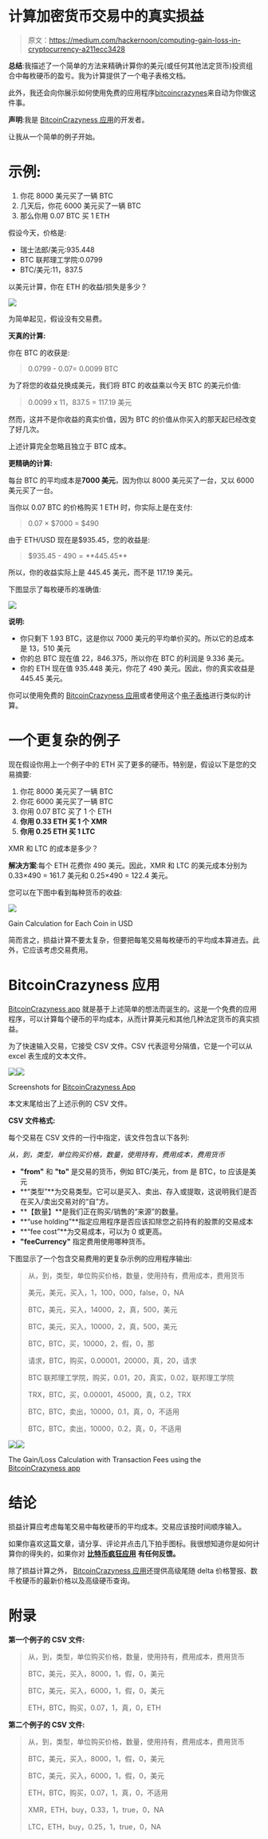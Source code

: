 # 计算加密货币交易中的真实损益

> 原文：<https://medium.com/hackernoon/computing-gain-loss-in-cryptocurrency-a211ecc3428>

**总结**:我描述了一个简单的方法来精确计算你的美元(或任何其他法定货币)投资组合中每枚硬币的盈亏。我为计算提供了一个电子表格文档。

此外，我还会向你展示如何使用免费的应用程序[bitcoincrazynes](http://BitcoinCrazyness.com/onelink.html)来自动为你做这件事。

**声明**:我是 [BitcoinCrazyness 应用](http://www.bitcoincrazyness.com/onelink.html)的开发者。

让我从一个简单的例子开始。

# 示例:

1.  你花 8000 美元买了一辆 BTC
2.  几天后，你花 6000 美元买了一辆 BTC
3.  那么你用 0.07 BTC 买 1 ETH

假设今天，价格是:

*   瑞士法郎/美元:935.448
*   BTC 联邦理工学院:0.0799
*   BTC/美元:11，837.5

以美元计算，你在 ETH 的收益/损失是多少？

![](img/dddd0704671943fb19f73317a81fc46f.png)

为简单起见，假设没有交易费。

**天真的计算:**

你在 BTC 的收获是:

> 0.0799 - 0.07= 0.0099 BTC

为了将您的收益兑换成美元，我们将 BTC 的收益乘以今天 BTC 的美元价值:

> 0.0099 x 11，837.5 = 117.19 美元

然而，这并不是你收益的真实价值，因为 BTC 的价值从你买入的那天起已经改变了好几次。

上述计算完全忽略且独立于 BTC 成本。

**更精确的计算:**

每台 BTC 的平均成本是**7000 美元**，因为你以 8000 美元买了一台，又以 6000 美元买了一台。

当你以 0.07 BTC 的价格购买 1 ETH 时，你实际上是在支付:

> 0.07 × $7000 = $490

由于 ETH/USD 现在是$935.45，您的收益是:

> $935.45 - $490 = **$445.45**

所以，你的收益实际上是 445.45 美元，而不是 117.19 美元。

下图显示了每枚硬币的准确值:

![](img/1fbd14c2204ab61f8f04e52a8d382fbd.png)

**说明:**

*   你只剩下 1.93 BTC，这是你以 7000 美元的平均单价买的。所以它的总成本是 13，510 美元
*   你的总 BTC 现在值 22，846.375，所以你在 BTC 的利润是 9.336 美元。
*   你的 ETH 现在值 935.448 美元，你花了 490 美元。因此，你的真实收益是 445.45 美元。

你可以使用免费的 [BitcoinCrazyness 应用](http://BitcoinCrazyness.com/onelink.html)或者使用这个[电子表格](https://docs.google.com/spreadsheets/d/1n1OPVowNfiRgKdfmTBkF00RbyGjbO5goCv98adJHLLY/edit?usp=sharing)进行类似的计算。

# 一个更复杂的例子

现在假设你用上一个例子中的 ETH 买了更多的硬币。特别是，假设以下是您的交易摘要:

1.  你花 8000 美元买了一辆 BTC
2.  你花 6000 美元买了一辆 BTC
3.  你用 0.07 BTC 买了 1 个 ETH
4.  **你用 0.33 ETH 买 1 个 XMR**
5.  **你用 0.25 ETH 买 1 LTC**

XMR 和 LTC 的成本是多少？

**解决方案**:每个 ETH 花费你 490 美元。因此，XMR 和 LTC 的美元成本分别为 0.33×490 = 161.7 美元和 0.25×490 = 122.4 美元。

您可以在下图中看到每种货币的收益:

![](img/9bbf0d8fb8258d5d2de1e73198169e76.png)

Gain Calculation for Each Coin in USD

简而言之，损益计算不要太复杂，但要把每笔交易每枚硬币的平均成本算进去。此外，它应该考虑交易费用。

# BitcoinCrazyness 应用

[BitcoinCrazyness app](http://www.bitcoincrazyness.com/onelink.html) 就是基于上述简单的想法而诞生的。这是一个免费的应用程序，可以计算每个硬币的平均成本，从而计算美元和其他几种法定货币的真实损益。

为了快速输入交易，它接受 CSV 文件。CSV 代表逗号分隔值，它是一个可以从 excel 表生成的文本文件。

![](img/26058b36c36e008226b7f3c7ac3c4527.png)![](img/6c7574c7eb61eb33676d93d6040132e5.png)

Screenshots for [BitcoinCrazyness App](http://www.bitcoincrazyness.com/onelink.html)

本文末尾给出了上述示例的 CSV 文件。

**CSV 文件格式:**

每个交易在 CSV 文件的一行中指定，该文件包含以下各列:

*从，到，类型，单位购买价格，数量，使用持有，费用成本，费用货币*

*   **"from"** 和 **"to"** 是交易的货币，例如 BTC/美元，from 是 BTC，to 应该是美元
*   **“类型”**为交易类型。它可以是买入、卖出、存入或提取，这说明我们是否在买入/卖出交易对的“自”方。
*   **【数量】**是我们正在购买/销售的“来源”的数量。
*   **“use holding”**指定应用程序是否应该扣除您之前持有的股票的交易成本
*   **“fee cost”**为交易成本，可以为 0 或更高。
*   **"feeCurrency"** 指定费用使用哪种货币。

下图显示了一个包含交易费用的更复杂示例的应用程序输出:

> 从，到，类型，单位购买价格，数量，使用持有，费用成本，费用货币
> 
> 美元，美元，买入，1，100，000，false，0，NA
> 
> BTC，美元，买入，14000，2，真，500，美元
> 
> BTC，美元，买入，10000，2，真，500，美元
> 
> BTC，BTC，买，10000，2，假，0，那
> 
> 请求，BTC，购买，0.00001，20000，真，20，请求
> 
> BTC 联邦理工学院，购买，0.01，20，真实，0.02，联邦理工学院
> 
> TRX，BTC，买，0.00001，45000，真，0.2，TRX
> 
> BTC，BTC，卖出，10000，0.1，真，0，不适用
> 
> BTC，BTC，卖出，10000，0.2，真，0，不适用

![](img/997d6701e35d22e6dd5a0024cf7abf12.png)![](img/b4bfba3f69a2273eaeaf1ad6e2b45253.png)

The Gain/Loss Calculation with Transaction Fees using the [BitcoinCrazyness app](http://www.bitcoincrazyness.com/onelink.html)

# 结论

损益计算应考虑每笔交易中每枚硬币的平均成本。交易应该按时间顺序输入。

如果你喜欢这篇文章，请分享、评论并点击几下拍手图标。我很想知道你是如何计算你的得失的，如果你对 [**比特币疯狂应用**](http://www.bitcoincrazyness.com/onelink.html) **有任何反馈。**

除了损益计算之外， [BitcoinCrazyness 应用](http://www.bitcoincrazyness.com/onelink.html)还提供高级尾随 delta 价格警报、数千枚硬币的最新价格以及高级硬币查询。

# 附录

**第一个例子的 CSV 文件:**

> 从，到，类型，单位购买价格，数量，使用持有，费用成本，费用货币
> 
> BTC，美元，买入，8000，1，假，0，美元
> 
> BTC，美元，买入，6000，1，假，0，美元
> 
> ETH，BTC，购买，0.07，1，真，0，ETH

**第二个例子的 CSV 文件:**

> 从，到，类型，单位购买价格，数量，使用持有，费用成本，费用货币
> 
> BTC，美元，买入，8000，1，假，0，美元
> 
> BTC，美元，买入，6000，1，假，0，美元
> 
> ETH，BTC，购买，0.07，1，真，0，不适用
> 
> XMR，ETH，buy，0.33，1，true，0，NA
> 
> LTC，ETH，buy，0.25，1，true，0，NA